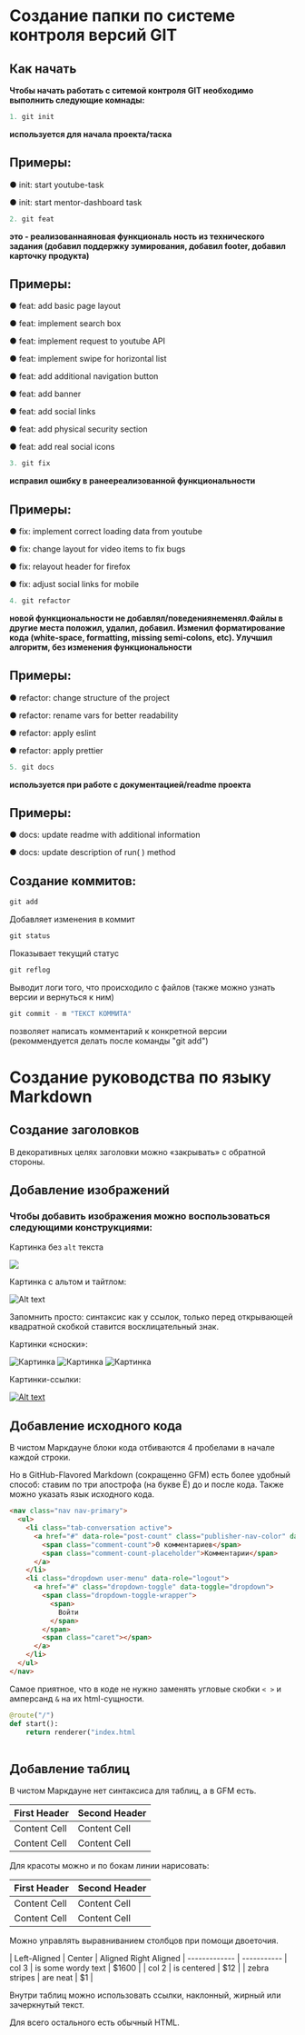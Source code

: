 # Создание папки по системе контроля версий GIT 

## Как начать
**Чтобы начать работать с ситемой контроля GIT необходимо выполнить следующие комнады:**

```cs
1. git init
```
**используется для начала проекта/таска**

## Примеры:

● init: start youtube-task

● init: start mentor-dashboard task
```cs
2. git feat
```
**это - реализованнаяновая функциональ ность из технического задания (добавил поддержку зумирования, добавил footer, добавил карточку продукта)**

## Примеры:

● feat: add basic page layout

● feat: implement search box

● feat: implement request to youtube API

● feat: implement swipe for horizontal list

● feat: add additional navigation button

● feat: add banner

● feat: add social links

● feat: add physical security section

● feat: add real social icons

```cs
3. git fix
```
**исправил ошибку в ранеереализованной функциональности**

## Примеры:

● fix: implement correct loading data from youtube

● fix: change layout for video items to fix bugs

● fix: relayout header for firefox

● fix: adjust social links for mobile

```cs
4. git refactor
```
**новой функциональности не добавлял/поведениянеменял.Файлы в другие места положил, удалил, добавил. Изменил форматирование кода (white-space, formatting, missing semi-colons, etc). Улучшил алгоритм, без изменения функциональности**

## Примеры:

● refactor: change structure of the project

● refactor: rename vars for better readability

● refactor: apply eslint

● refactor: apply prettier

```cs
5. git docs
```
**используется при работе с документацией/readme проекта**

## Примеры:

● docs: update readme with additional information

● docs: update description of run( ) method

## Создание коммитов:

```cs
git add
```
Добавляет изменения в коммит

```cs
git status
```
Показывает текущий статус

```cs
git reflog
```
Выводит логи того, что происходило с файлов (также можно узнать версии и вернуться к ним)

```cs
git commit - m "ТЕКСТ КОММИТА"
```
позволяет написать комментарий к конкретной версии (рекоммендуется делать после команды "git add")


# Создание руководства по языку Markdown

## Создание заголовков



В декоративных целях заголовки можно «закрывать» с обратной стороны.

## Добавление изображений

### Чтобы добавить изображения можно воспользоваться следующими  конструкциями:

Картинка без `alt` текста

![](//placehold.it/150x100)

Картинка с альтом и тайтлом:

![Alt text](//placehold.it/150x100 "Можно задать title")

Запомнить просто: синтаксис как у ссылок, только перед открывающей квадратной скобкой ставится восклицательный знак.

Картинки «сноски»:

![Картинка][image1]
![Картинка][image2]
![Картинка][image3]

[image1]: //placehold.it/250x100
[image2]: //placehold.it/200x100
[image3]: //placehold.it/150x100

Картинки-ссылки:

[![Alt text](https://avatars.mds.yandex.net/i?id=1febe0c900f974c1c68daae4c3cb2af8fef78bac-10651277-images-thumbs&n=13)](https://youtu.be/EjXRyXu0vaU)



## Добавление исходного кода

В чистом Маркдауне блоки кода отбиваются 4 пробелами в начале каждой строки.

Но в GitHub-Flavored Markdown (сокращенно GFM) есть более удобный способ: ставим по три апострофа (на букве Ё) до и после кода. Также можно указать язык исходного кода.

```html
<nav class="nav nav-primary">
  <ul>
    <li class="tab-conversation active">
      <a href="#" data-role="post-count" class="publisher-nav-color" data-nav="conversation">
        <span class="comment-count">0 комментариев</span>
        <span class="comment-count-placeholder">Комментарии</span>
      </a>
    </li>
    <li class="dropdown user-menu" data-role="logout">
      <a href="#" class="dropdown-toggle" data-toggle="dropdown">
        <span class="dropdown-toggle-wrapper">
          <span>
            Войти
          </span>
        </span>
        <span class="caret"></span>
      </a>
    </li>
  </ul>
</nav>
```

Самое приятное, что в коде не нужно заменять угловые скобки `< >` и амперсанд `&` на их html-сущности.

```python
@route("/")
def start():
    return renderer("index.html
    
```

## Добавление таблиц

В чистом Маркдауне нет синтаксиса для таблиц, а в GFM есть.

| First Header	| Second Header |
--------------- | --------------|
| Content Cell	| Content Cell |
| Content Cell	| Content Cell |

Для красоты можно и по бокам линии нарисовать:

| First Header	| Second Header |
-------------- | ------------ 
| Content Cell | Content Cell |
| Content Cell	| Content Cell |

Можно управлять выравниванием столбцов при помощи двоеточия.

| Left-Aligned	| Center | Aligned	Right Aligned |
------------- | -----------
| col 3 | is	some wordy text	
| $1600 |
| col 2 | is	centered	| $12 |
| zebra stripes	| are neat |	$1 |

Внутри таблиц можно использовать ссылки, наклонный, жирный или зачеркнутый текст.

Для всего остального есть обычный HTML.
